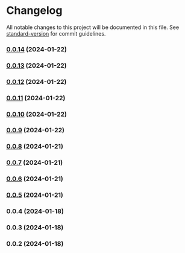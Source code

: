# Changelog

All notable changes to this project will be documented in this file. See [standard-version](https://github.com/conventional-changelog/standard-version) for commit guidelines.

### [0.0.14](https://github.com/TJNYL/NVSBot/compare/v0.0.13...v0.0.14) (2024-01-22)

### [0.0.13](https://github.com/TJNYL/NVSBot/compare/v0.0.12...v0.0.13) (2024-01-22)

### [0.0.12](https://github.com/TJNYL/NVSBot/compare/v0.0.10...v0.0.12) (2024-01-22)

### [0.0.11](https://github.com/TJNYL/NVSBot/compare/v0.0.10...v0.0.11) (2024-01-22)

### [0.0.10](https://github.com/TJNYL/NVSBot/compare/v0.0.9...v0.0.10) (2024-01-22)

### [0.0.9](https://github.com/TJNYL/NVSBot/compare/v0.0.8...v0.0.9) (2024-01-22)

### [0.0.8](https://github.com/TJNYL/NVSBot/compare/v0.0.6...v0.0.8) (2024-01-21)

### [0.0.7](https://github.com/TJNYL/NVSBot/compare/v0.0.6...v0.0.7) (2024-01-21)

### [0.0.6](https://github.com/TJNYL/NVSBot/compare/v0.0.4...v0.0.6) (2024-01-21)

### [0.0.5](https://github.com/TJNYL/NVSBot/compare/v0.0.4...v0.0.5) (2024-01-21)

### 0.0.4 (2024-01-18)

### 0.0.3 (2024-01-18)

### 0.0.2 (2024-01-18)
